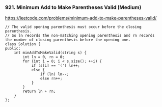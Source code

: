 ### 921. Minimum Add to Make Parentheses Valid (Medium)

https://leetcode.com/problems/minimum-add-to-make-parentheses-valid/

```
// The valid opening parenthesis must occur before the closing parenthesis.
// So ln records the non-matching opening parenthesis and rn records the number of closing parenthesis before the opening one.
class Solution {
public:
    int minAddToMakeValid(string s) {
        int ln = 0, rn = 0;
        for (int i = 0; i < s.size(); ++i) {
            if (s[i] == '(') ln++;
            else {
                if (ln) ln--;
                else rn++;
            }
        }
        return ln + rn;
    }
};
```
